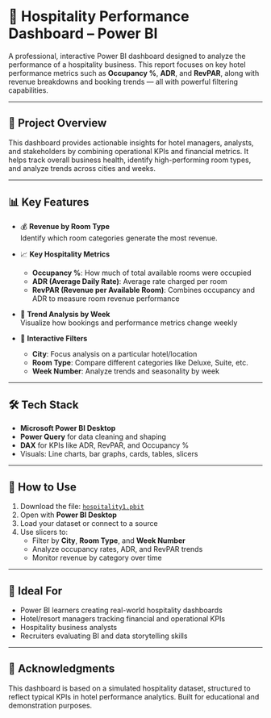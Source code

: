 # 🏨 Hospitality Performance Dashboard – Power BI

A professional, interactive Power BI dashboard designed to analyze the performance of a hospitality business. This report focuses on key hotel performance metrics such as **Occupancy %**, **ADR**, and **RevPAR**, along with revenue breakdowns and booking trends — all with powerful filtering capabilities.

---

## 📌 Project Overview

This dashboard provides actionable insights for hotel managers, analysts, and stakeholders by combining operational KPIs and financial metrics. It helps track overall business health, identify high-performing room types, and analyze trends across cities and weeks.

---

## 📊 Key Features

- 💰 **Revenue by Room Type**  
  Identify which room categories generate the most revenue.

- 📈 **Key Hospitality Metrics**  
  - **Occupancy %**: How much of total available rooms were occupied  
  - **ADR (Average Daily Rate)**: Average rate charged per room  
  - **RevPAR (Revenue per Available Room)**: Combines occupancy and ADR to measure room revenue performance

- 📆 **Trend Analysis by Week**  
  Visualize how bookings and performance metrics change weekly

- 🧠 **Interactive Filters**  
  - **City**: Focus analysis on a particular hotel/location  
  - **Room Type**: Compare different categories like Deluxe, Suite, etc.  
  - **Week Number**: Analyze trends and seasonality by week

---

## 🛠️ Tech Stack

- **Microsoft Power BI Desktop**  
- **Power Query** for data cleaning and shaping  
- **DAX** for KPIs like ADR, RevPAR, and Occupancy %  
- Visuals: Line charts, bar graphs, cards, tables, slicers

---

## 🚀 How to Use

1. Download the file: [`hospitality1.pbit`](./hospitality1.pbit)  
2. Open with **Power BI Desktop**  
3. Load your dataset or connect to a source  
4. Use slicers to:
   - Filter by **City**, **Room Type**, and **Week Number**  
   - Analyze occupancy rates, ADR, and RevPAR trends  
   - Monitor revenue by category over time

---

## 🎯 Ideal For

- Power BI learners creating real-world hospitality dashboards  
- Hotel/resort managers tracking financial and operational KPIs  
- Hospitality business analysts  
- Recruiters evaluating BI and data storytelling skills

---

## 🙌 Acknowledgments

This dashboard is based on a simulated hospitality dataset, structured to reflect typical KPIs in hotel performance analytics. Built for educational and demonstration purposes.
